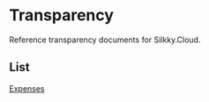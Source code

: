 # Transparency

Reference transparency documents for Silkky.Cloud.

## List

[Expenses](https://github.com/silkkycloud/transparency/blob/master/Expenses.md)
